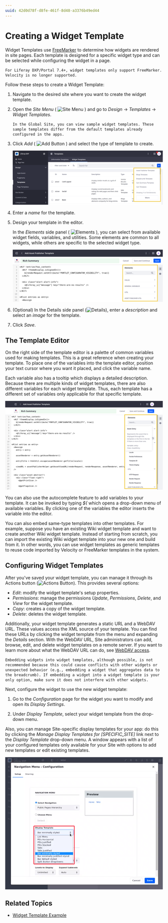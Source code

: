 ```yaml
---
uuid: 42d0d78f-d8fe-461f-8d48-a3376b49ed44
---
```

# Creating a Widget Template

Widget Templates use [FreeMarker](https://freemarker.apache.org/) to determine how widgets are rendered in site pages. Each template is designed for a specific widget type and can be selected while configuring the widget in a page.

```{note}
For Liferay DXP/Portal 7.4+, widget templates only support FreeMarker. Velocity is no longer supported.
```

Follow these steps to create a Widget Template:

1. Navigate to the desired site where you want to create the widget template.

1. Open the *Site Menu* ( ![Site Menu](../../../../../images/icon-product-menu.png) ) and go to *Design* &rarr; *Templates* &rarr; *Widget Templates*.

   ```{note}
   In the Global Site, you can view sample widget templates. These sample templates differ from the default templates already configured in the apps.
   ```

1. Click *Add* ( ![Add Button](../../../../../images/icon-add.png) ) and select the type of template to create.

   ![Click on Design and Widget templates.](./creating-a-widget-template/images/01.png)

1. Enter a *name* for the template.

1. Design your template in the editor.

   In the *Elements* side panel ( ![Elements](../../../../../images/icon-list-ul.png) ), you can select from available widget fields, variables, and utilities. Some elements are common to all widgets, while others are specific to the selected widget type.

   ![Design the template using field elements.](./creating-a-widget-template/images/02.png)

1. (Optional) In the Details side panel (![Details](../../../../../images/icon-cog3.png)), enter a *description* and select an *image* for the template.

1. Click *Save*.

## The Template Editor

On the right side of the template editor is a palette of common variables used for making templates. This is a great reference when creating your template. To place one of the variables into the template editor, position your text cursor where you want it placed, and click the variable name.

Each variable also has a tooltip which displays a detailed description. Because there are multiple kinds of widget templates, there are also different variables for each widget template. Thus, each template has a different set of variables only applicable for that specific template.

![Liferay offers a versatile script editor to customize your widget template.](./creating-a-widget-template/images/03.png)

You can also use the autocomplete feature to add variables to your template. It can be invoked by typing *${* which opens a drop-down menu of available variables. By clicking one of the variables the editor inserts the variable into the editor.

You can also embed same-type templates into other templates. For example, suppose you have an existing Wiki widget template and want to create another Wiki widget template. Instead of starting from scratch, you can import the existing Wiki widget template into your new one and build from it. In other words, you can use widget templates as generic templates to reuse code imported by Velocity or FreeMarker templates in the system.

## Configuring Widget Templates

After you've saved your widget template, you can manage it through its Actions button (![Actions Button](../../../../../images/icon-actions.png)). This provides several options:

- *Edit*: modify the widget template's setup properties.
- *Permissions*: manage the permissions *Update*, *Permissions*, *Delete*, and *View* for the widget template.
- *Copy*: creates a copy of the widget template.
- *Delete*: deletes the widget template.

Additionally, your widget template generates a static URL and a WebDAV URL. These values access the XML source of your template. You can find these URLs by clicking the widget template from the menu and expanding the *Details* section. With the WebDAV URL, Site administrators can add, browse, edit, and delete widget templates on a remote server. If you want to learn more about what the WebDAV URL can do, see [WebDAV access](../../../../../content-authoring-and-management/documents-and-media/publishing-and-sharing/accessing-documents-with-webdav.md).

```{note}
Embedding widgets into widget templates, although possible, is not recommended because this could cause conflicts with other widgets or unexpected behavior (e.g., embedding a widget that aggregates data to the breadcrumb). If embedding a widget into a widget template is your only option, make sure it does not interfere with other widgets.
```

Next, configure the widget to use the new widget template:

1. Go to the *Configuration* page for the widget you want to modify and open its *Display Settings*.

1. Under *Display Template*, select your widget template from the drop-down menu.

Also, you can manage Site-specific display templates for your app: do this by clicking the *Manage Display Templates for [SPECIFIC_SITE]* link next to the *Display Template* drop-down menu. A window appears with a list of your configured templates only available for your Site with options to add new templates or edit existing templates.

![Click the *Configuration* menu of an app to edit and manage available widget templates.](./creating-a-widget-template/images/04.png)

## Related Topics

- [Widget Template Example](./using-a-widget-template-example.md)
